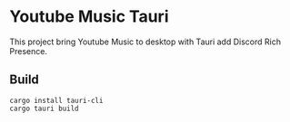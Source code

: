 # Youtube Music Tauri

This project bring Youtube Music to desktop with Tauri add Discord Rich Presence.

## Build

```
cargo install tauri-cli
cargo tauri build
```
